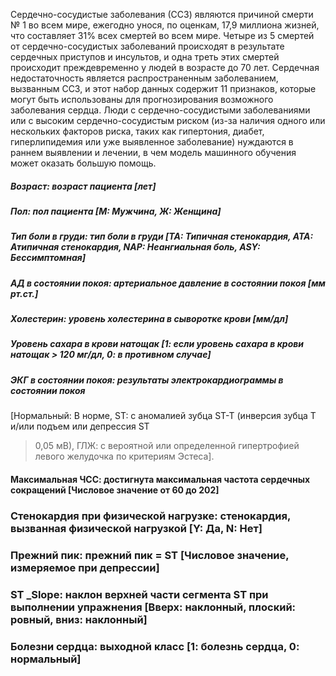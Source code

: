 Сердечно-сосудистые заболевания (ССЗ) являются причиной смерти № 1 во всем мире, ежегодно унося, по оценкам, 17,9 миллиона жизней, что составляет 31% всех смертей во всем мире. Четыре из 5 смертей от сердечно-сосудистых заболеваний происходят в результате сердечных приступов и инсультов, и одна треть этих смертей происходит преждевременно у людей в возрасте до 70 лет. 
Сердечная недостаточность является распространенным заболеванием, вызванным ССЗ, и этот набор данных содержит 11 признаков, которые могут быть использованы для прогнозирования возможного заболевания сердца.
Люди с сердечно-сосудистыми заболеваниями или с высоким сердечно-сосудистым риском (из-за наличия одного или нескольких факторов риска, таких как гипертония, диабет, гиперлипидемия или уже выявленное заболевание) нуждаются в раннем выявлении и лечении, в чем модель машинного обучения может оказать большую помощь.


##### Возраст: возраст пациента [лет]
##### Пол: пол пациента [М: Мужчина, Ж: Женщина]
##### Тип боли в груди: тип боли в груди [TA: Типичная стенокардия, ATA: Атипичная стенокардия, NAP: Неангиальная боль, ASY: Бессимптомная]
##### АД в состоянии покоя: артериальное давление в состоянии покоя [мм рт.ст.]
##### Холестерин: уровень холестерина в сыворотке крови [мм/дл]
##### Уровень сахара в крови натощак [1: если уровень сахара в крови натощак > 120 мг/дл, 0: в противном случае]
##### ЭКГ в состоянии покоя: результаты электрокардиограммы в состоянии покоя
[Нормальный: В норме, ST: с аномалией зубца ST-T (инверсия зубца T и/или подъем или депрессия ST
> 0,05 мВ), ГЛЖ: с вероятной или определенной гипертрофией левого желудочка по критериям Эстеса].
#### Максимальная ЧСС: достигнута максимальная частота сердечных сокращений [Числовое значение от 60 до 202]
### Стенокардия при физической нагрузке: стенокардия, вызванная физической нагрузкой [Y: Да, N: Нет]
### Прежний пик: прежний пик = ST [Числовое значение, измеряемое при депрессии]
### ST _Slope: наклон верхней части сегмента ST при выполнении упражнения [Вверх: наклонный, плоский: ровный, вниз: наклонный]
### Болезни сердца: выходной класс [1: болезнь сердца, 0: нормальный]

